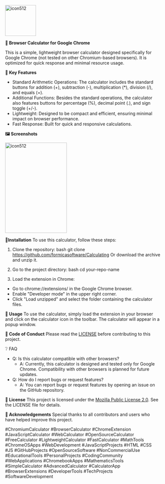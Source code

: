 <img src="https://github.com/user-attachments/assets/33018197-4863-496b-991e-92d04c5ce23a" alt="icon512" width="100" height="100">


**🌟 Browser Calculator for Google Chrome**

This is a simple, lightweight browser calculator designed specifically for Google Chrome (not tested on other Chromium-based browsers). It is optimized for quick response and minimal resource usage.

**📑 Key Features**
- Standard Arithmetic Operations: The calculator includes the standard buttons for addition (+), subtraction (-), multiplication (*), division (/), and equals (=).
- Additional Functions: Besides the standard operations, the calculator also features buttons for percentage (%), decimal point (.), and sign toggle (+/-).
- Lightweight: Designed to be compact and efficient, ensuring minimal impact on browser performance.
- Fast Response: Built for quick and responsive calculations.

**🖼 Screenshots**

<img src="https://github.com/user-attachments/assets/4cd32bd9-4f92-40ef-a248-6f83eb8da034" alt="icon512" width="200" height="293">

**💾Installation**
To use this calculator, follow these steps:

1. Clone the repository:
bash
git clone https://github.com/formicasoftware/Calculating
Or download the archive and unzip it.

2. Go to the project directory:
bash
cd your-repo-name

3. Load the extension in Chrome:
- Go to chrome://extensions/ in the Google Chrome browser.
- Enable "Developer mode" in the upper right corner.
- Click "Load unzipped" and select the folder containing the calculator files.

**📕 Usage**
To use the calculator, simply load the extension in your browser and click on the calculator icon in the toolbar. The calculator will appear in a popup window.

**📜 Code of Conduct**
Please read the [LICENSE](LICENSE.txt) before contributing to this project.

❔ FAQ
- Q: Is this calculator compatible with other browsers?
  - A: Currently, this calculator is designed and tested only for Google Chrome. Compatibility with other browsers is planned for future updates.
- Q: How do I report bugs or request features?
  - A: You can report bugs or request features by opening an issue on the GitHub repository.

**🧾 License**
This project is licensed under the [Mozilla Public License 2.0](LICENSE.txt). See the LICENSE file for details.

**🤝 Acknowledgements**
Special thanks to all contributors and users who have helped improve this project.


 #ChromiumCalculator #BrowserCalculator #ChromeExtension #JavaScriptCalculator #WebCalculator #OpenSourceCalculator #FreeCalculator #LightweightCalculator #FastCalculator #MathTools #ChromeOSApps #WebDevelopment #JavaScriptProjects #HTML #CSS #JS #GitHubProjects #OpenSourceSoftware #NonCommercialUse #EducationalTools #PersonalProjects #CodingCommunity #WebApplications #ChromebookApps #MathematicsTools #SimpleCalculator #AdvancedCalculator #CalculatorApp #BrowserExtensions #DeveloperTools #TechProjects #SoftwareDevelopment
